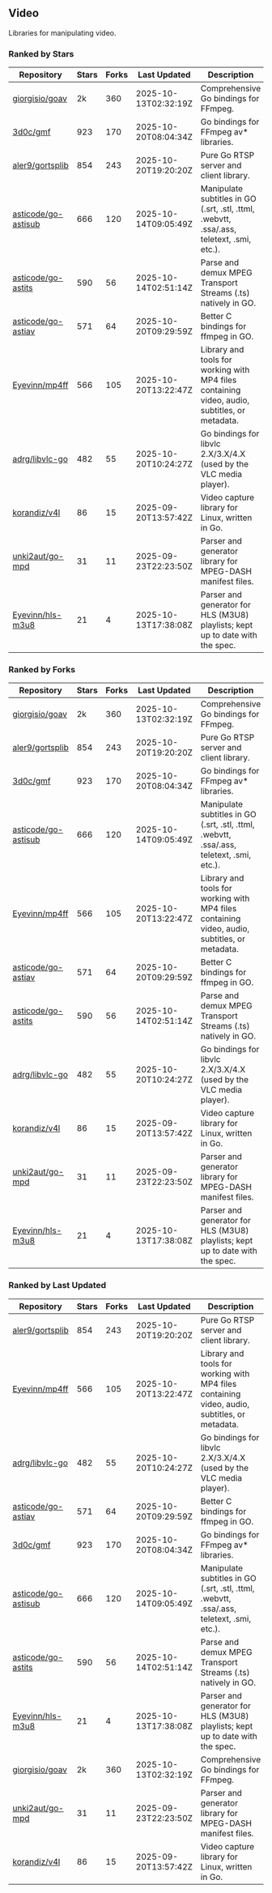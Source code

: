 ## Video

Libraries for manipulating video.

### Ranked by Stars

| Repository | Stars | Forks | Last Updated | Description | 
|------------|-------|-------|--------------|-------------|
| [giorgisio/goav](https://github.com/giorgisio/goav) | 2k | 360 | 2025-10-13T02:32:19Z |  Comprehensive Go bindings for FFmpeg. |
| [3d0c/gmf](https://github.com/3d0c/gmf) | 923 | 170 | 2025-10-20T08:04:34Z |  Go bindings for FFmpeg av\* libraries. |
| [aler9/gortsplib](https://github.com/aler9/gortsplib) | 854 | 243 | 2025-10-20T19:20:20Z |  Pure Go RTSP server and client library. |
| [asticode/go-astisub](https://github.com/asticode/go-astisub) | 666 | 120 | 2025-10-14T09:05:49Z |  Manipulate subtitles in GO (.srt, .stl, .ttml, .webvtt, .ssa/.ass, teletext, .smi, etc.). |
| [asticode/go-astits](https://github.com/asticode/go-astits) | 590 | 56 | 2025-10-14T02:51:14Z |  Parse and demux MPEG Transport Streams (.ts) natively in GO. |
| [asticode/go-astiav](https://github.com/asticode/go-astiav) | 571 | 64 | 2025-10-20T09:29:59Z |  Better C bindings for ffmpeg in GO. |
| [Eyevinn/mp4ff](https://github.com/Eyevinn/mp4ff) | 566 | 105 | 2025-10-20T13:22:47Z |  Library and tools for working with MP4 files containing video, audio, subtitles, or metadata. |
| [adrg/libvlc-go](https://github.com/adrg/libvlc-go) | 482 | 55 | 2025-10-20T10:24:27Z |  Go bindings for libvlc 2.X/3.X/4.X (used by the VLC media player). |
| [korandiz/v4l](https://github.com/korandiz/v4l) | 86 | 15 | 2025-09-20T13:57:42Z |  Video capture library for Linux, written in Go. |
| [unki2aut/go-mpd](https://github.com/unki2aut/go-mpd) | 31 | 11 | 2025-09-23T22:23:50Z |  Parser and generator library for MPEG-DASH manifest files. |
| [Eyevinn/hls-m3u8](https://github.com/Eyevinn/hls-m3u8) | 21 | 4 | 2025-10-13T17:38:08Z |  Parser and generator for HLS (M3U8) playlists; kept up to date with the spec. |

### Ranked by Forks

| Repository | Stars | Forks | Last Updated | Description | 
|------------|-------|-------|--------------|-------------|
| [giorgisio/goav](https://github.com/giorgisio/goav) | 2k | 360 | 2025-10-13T02:32:19Z |  Comprehensive Go bindings for FFmpeg. |
| [aler9/gortsplib](https://github.com/aler9/gortsplib) | 854 | 243 | 2025-10-20T19:20:20Z |  Pure Go RTSP server and client library. |
| [3d0c/gmf](https://github.com/3d0c/gmf) | 923 | 170 | 2025-10-20T08:04:34Z |  Go bindings for FFmpeg av\* libraries. |
| [asticode/go-astisub](https://github.com/asticode/go-astisub) | 666 | 120 | 2025-10-14T09:05:49Z |  Manipulate subtitles in GO (.srt, .stl, .ttml, .webvtt, .ssa/.ass, teletext, .smi, etc.). |
| [Eyevinn/mp4ff](https://github.com/Eyevinn/mp4ff) | 566 | 105 | 2025-10-20T13:22:47Z |  Library and tools for working with MP4 files containing video, audio, subtitles, or metadata. |
| [asticode/go-astiav](https://github.com/asticode/go-astiav) | 571 | 64 | 2025-10-20T09:29:59Z |  Better C bindings for ffmpeg in GO. |
| [asticode/go-astits](https://github.com/asticode/go-astits) | 590 | 56 | 2025-10-14T02:51:14Z |  Parse and demux MPEG Transport Streams (.ts) natively in GO. |
| [adrg/libvlc-go](https://github.com/adrg/libvlc-go) | 482 | 55 | 2025-10-20T10:24:27Z |  Go bindings for libvlc 2.X/3.X/4.X (used by the VLC media player). |
| [korandiz/v4l](https://github.com/korandiz/v4l) | 86 | 15 | 2025-09-20T13:57:42Z |  Video capture library for Linux, written in Go. |
| [unki2aut/go-mpd](https://github.com/unki2aut/go-mpd) | 31 | 11 | 2025-09-23T22:23:50Z |  Parser and generator library for MPEG-DASH manifest files. |
| [Eyevinn/hls-m3u8](https://github.com/Eyevinn/hls-m3u8) | 21 | 4 | 2025-10-13T17:38:08Z |  Parser and generator for HLS (M3U8) playlists; kept up to date with the spec. |

### Ranked by Last Updated

| Repository | Stars | Forks | Last Updated | Description | 
|------------|-------|-------|--------------|-------------|
| [aler9/gortsplib](https://github.com/aler9/gortsplib) | 854 | 243 | 2025-10-20T19:20:20Z |  Pure Go RTSP server and client library. |
| [Eyevinn/mp4ff](https://github.com/Eyevinn/mp4ff) | 566 | 105 | 2025-10-20T13:22:47Z |  Library and tools for working with MP4 files containing video, audio, subtitles, or metadata. |
| [adrg/libvlc-go](https://github.com/adrg/libvlc-go) | 482 | 55 | 2025-10-20T10:24:27Z |  Go bindings for libvlc 2.X/3.X/4.X (used by the VLC media player). |
| [asticode/go-astiav](https://github.com/asticode/go-astiav) | 571 | 64 | 2025-10-20T09:29:59Z |  Better C bindings for ffmpeg in GO. |
| [3d0c/gmf](https://github.com/3d0c/gmf) | 923 | 170 | 2025-10-20T08:04:34Z |  Go bindings for FFmpeg av\* libraries. |
| [asticode/go-astisub](https://github.com/asticode/go-astisub) | 666 | 120 | 2025-10-14T09:05:49Z |  Manipulate subtitles in GO (.srt, .stl, .ttml, .webvtt, .ssa/.ass, teletext, .smi, etc.). |
| [asticode/go-astits](https://github.com/asticode/go-astits) | 590 | 56 | 2025-10-14T02:51:14Z |  Parse and demux MPEG Transport Streams (.ts) natively in GO. |
| [Eyevinn/hls-m3u8](https://github.com/Eyevinn/hls-m3u8) | 21 | 4 | 2025-10-13T17:38:08Z |  Parser and generator for HLS (M3U8) playlists; kept up to date with the spec. |
| [giorgisio/goav](https://github.com/giorgisio/goav) | 2k | 360 | 2025-10-13T02:32:19Z |  Comprehensive Go bindings for FFmpeg. |
| [unki2aut/go-mpd](https://github.com/unki2aut/go-mpd) | 31 | 11 | 2025-09-23T22:23:50Z |  Parser and generator library for MPEG-DASH manifest files. |
| [korandiz/v4l](https://github.com/korandiz/v4l) | 86 | 15 | 2025-09-20T13:57:42Z |  Video capture library for Linux, written in Go. |

